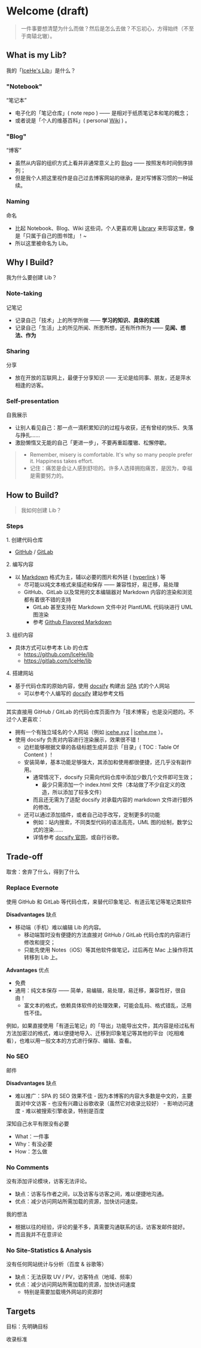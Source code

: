 # Welcome (draft)

> 一件事要想清楚为什么而做？然后是怎么去做？不忘初心，方得始终（不至于南辕北辙）。

<!-- > - What is my Lib? -->
<!-- > - Why I build? -->
<!-- > - How to build? -->

## What is my Lib?

我的「[IceHe's Lib](https://icehe.xyz)」是什么？

### "Notebook"

“笔记本”

- 电子化的「笔记仓库」( note repo ) —— 是相对于纸质笔记本和笔的概念；
- 或者说是「个人的维基百科」( personal [Wiki](https://en.wikipedia.org/wiki/Wiki) ) 。

### "Blog"

“博客”

- 虽然从内容的组织方式上看并非通常意义上的 [Blog](https://en.wikipedia.org/wiki/Blog) —— 按照发布时间倒序排列；
- 但是我个人把这里视作是自己过去博客网站的继承，是对写博客习惯的一种延续。

### Naming

命名

- 比起 Notebook、Blog、Wiki 这些词，个人更喜欢用 [Library](https://en.wikipedia.org/wiki/Library) 来形容这里，像是「只属于自己的图书馆」！~
- 所以这里被命名为 Lib。

## Why I Build?

我为什么要创建 Lib？

### Note-taking

记笔记

- 记录自己「技术」上的所学所做 —— **学习的知识、具体的实践**
- 记录自己「生活」上的所见所闻、所思所想，还有所作所为 —— **见闻、想法、作为**

### Sharing

分享

- 放在开放的互联网上，最便于分享知识 —— 无论是给同事、朋友，还是萍水相逢的访客。

### Self-presentation

自我展示

- 让别人看见自己：那一点一滴积累知识的过程与收获，还有曾经的快乐、失落与挣扎……
- 激励懒惰又无能的自己「更进一步」，不要再重蹈覆辙、松懈停歇。

> - Remember, misery is comfortable. It's why so many people prefer it. Happiness takes effort.
> - 记住：痛苦是会让人感到舒坦的。许多人选择拥抱痛苦，是因为，幸福是需要努力的。

## How to Build?

> 我如何创建 Lib？

### Steps

1\. 创建代码仓库

- [GitHub](https://github.com) / [GitLab](https://gitlab.com)

2\. 编写内容

- 以 [Markdown](https://en.wikipedia.org/wiki/Markdown) 格式为主，辅以必要的图片和外链 ( [hyperlink](https://en.wikipedia.org/wiki/Hyperlink) ) 等
    - 尽可能以纯文本格式来描述和保存 —— 兼容性好，易迁移，易处理
    - GitHub、GitLab 以及常用的文本编辑器对 Markdown 内容的渲染和浏览都有着很不错的支持
        - GitLab 甚至支持在 Markdown 文件中对 PlantUML 代码块进行 UML 图渲染
        - 参考 [Github Flavored Markdown](https://github.github.com/gfm/)

3\. 组织内容

- 具体方式可以参考本 Lib 的仓库
    - https://github.com/IceHe/lib
    - https://gitlab.com/IceHe/lib

4\. 搭建网站

- 基于代码仓库的原始内容，使用 [docsify](https://docsify.js.org/) 构建出 [SPA](https://en.wikipedia.org/wiki/Single-page_application) 式的个人网站
    - 可以参考个人编写的 [docsify](/_docsify/README.md) 建站参考文档

---

其实直接用 GitHub / GitLab 的代码仓库页面作为「技术博客」也是没问题的。不过个人更喜欢：

- 拥有一个有独立域名的个人网站（例如 [icehe.xyz](https://icehe.xyz) | [icehe.me](https://icehe.me) ）。
- 使用 docsify 负责对内容进行渲染展示，效果很不错！
    - 边栏能够根据文章的各级标题生成并显示「目录」( TOC : Table Of Content ) ！
    - 安装简单，基本功能足够强大，其添加和使用都很便捷，还几乎没有副作用。
        - 通常情况下，docsify 只需向代码仓库中添加少数几个文件即可生效；
            - 最少只需添加一个 index.html 文件（本站做了不少自定义的改造，所以添加了较多文件）
        - 而且还无需为了适配 docsify 对承载内容的 markdown 文件进行额外的修改。
    - 还可以通过添加插件，或者自己动手改写，定制更多的功能
        - 例如：站内搜索，不同类型代码的语法高亮，UML 图的绘制，数学公式的渲染……
        - 详情参考 [docsify 官网](https://docsify.js.org/)，或自行谷歌。

## Trade-off

取舍：舍弃了什么，得到了什么

### Replace Evernote

使用 GitHub 和 GitLab 等代码仓库，来替代印象笔记、有道云笔记等笔记类软件

**Disadvantages** 缺点

- 移动端（手机）难以编辑 Lib 的内容。
    - 移动端暂时没有便捷的方法直接对 GitHub / GitLab 代码仓库的内容进行修改和提交；
    - 只能先使用 Notes（iOS）等其他软件做笔记，过后再在 Mac 上操作将其转移到 Lib 上。

**Advantages** 优点

- 免费
- 通用：纯文本保存 —— 简单，易编辑，易处理，易迁移，兼容性好，很自由！
    - 富文本的格式，依赖具体软件的处理效果，可能会乱码、格式错乱，泛用性不佳。

例如，如果直接使用「有道云笔记」的「导出」功能导出文件，其内容是经过私有方法加密过的格式，难以便捷地导入、迁移到印象笔记等其他的平台（吃相难看），也难以用一般文本的方式进行保存、编辑、查看。

### No SEO

邮件

**Disadvantages** 缺点

- 难以推广：SPA 的 SEO 效果不佳
        - 因为本博客的内容大多数是中文的，主要面对中文访客
            - 也没有兴趣让谷歌收录（虽然它对收录比较好）
            - 影响访问速度
        - 难以被搜索引擎收录，特别是百度

深知自己水平有限没有必要

- What：一件事
- Why：有没必要
- How：怎么做

### No Comments

没有添加评论模块，访客无法评论。

- 缺点：访客与作者之间，以及访客与访客之间，难以便捷地沟通。
- 优点：减少访问网站所需加载的资源，加快访问速度。

我的想法

- 根据以往的经验，评论的量不多，真需要沟通联系的话，访客发邮件就好。
- 而且我并不在意评论

### No Site-Statistics & Analysis

没有任何网站统计与分析（百度 & 谷歌等）

- 缺点：无法获取 UV / PV，访客特点（地域、频率）
- 优点：减少访问网站所需加载的资源，加快访问速度
    - 特别是需要加载境外网站的资源时

## Targets

<!-- ## Standards -->

目标：先明确目标

收录标准
